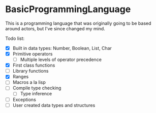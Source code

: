 BasicProgrammingLanguage
========================
This is a programming language that was originally going to be based around actors, but I've since changed my mind. 

Todo list:
  - [x] Built in data types: Number, Boolean, List, Char
  - [x] Primitive operators
    - [ ] Multiple levels of operator precedence
  - [x] First class functions
  - [ ] Library functions
  - [x] Ranges
  - [ ] Macros a la lisp
  - [ ] Compile type checking
    - [ ] Type inference
  - [ ] Exceptions
  - [ ] User created data types and structures
